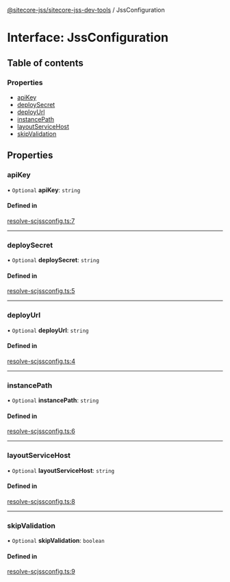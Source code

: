 [@sitecore-jss/sitecore-jss-dev-tools](../README.md) / JssConfiguration

# Interface: JssConfiguration

## Table of contents

### Properties

- [apiKey](JssConfiguration.md#apikey)
- [deploySecret](JssConfiguration.md#deploysecret)
- [deployUrl](JssConfiguration.md#deployurl)
- [instancePath](JssConfiguration.md#instancepath)
- [layoutServiceHost](JssConfiguration.md#layoutservicehost)
- [skipValidation](JssConfiguration.md#skipvalidation)

## Properties

### apiKey

• `Optional` **apiKey**: `string`

#### Defined in

[resolve-scjssconfig.ts:7](https://github.com/Sitecore/jss/blob/64e3c2dd6/packages/sitecore-jss-dev-tools/src/resolve-scjssconfig.ts#L7)

___

### deploySecret

• `Optional` **deploySecret**: `string`

#### Defined in

[resolve-scjssconfig.ts:5](https://github.com/Sitecore/jss/blob/64e3c2dd6/packages/sitecore-jss-dev-tools/src/resolve-scjssconfig.ts#L5)

___

### deployUrl

• `Optional` **deployUrl**: `string`

#### Defined in

[resolve-scjssconfig.ts:4](https://github.com/Sitecore/jss/blob/64e3c2dd6/packages/sitecore-jss-dev-tools/src/resolve-scjssconfig.ts#L4)

___

### instancePath

• `Optional` **instancePath**: `string`

#### Defined in

[resolve-scjssconfig.ts:6](https://github.com/Sitecore/jss/blob/64e3c2dd6/packages/sitecore-jss-dev-tools/src/resolve-scjssconfig.ts#L6)

___

### layoutServiceHost

• `Optional` **layoutServiceHost**: `string`

#### Defined in

[resolve-scjssconfig.ts:8](https://github.com/Sitecore/jss/blob/64e3c2dd6/packages/sitecore-jss-dev-tools/src/resolve-scjssconfig.ts#L8)

___

### skipValidation

• `Optional` **skipValidation**: `boolean`

#### Defined in

[resolve-scjssconfig.ts:9](https://github.com/Sitecore/jss/blob/64e3c2dd6/packages/sitecore-jss-dev-tools/src/resolve-scjssconfig.ts#L9)
